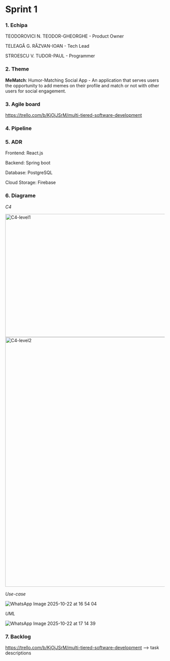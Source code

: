 # Sprint 1

### 1. Echipa
TEODOROVICI N. TEODOR-GHEORGHE - Product Owner

TELEAGĂ G. RĂZVAN-IOAN - Tech Lead

STROESCU V. TUDOR-PAUL - Programmer

### 2. Theme
**MeMatch**: Humor-Matching Social App - An application that serves users the opportunity to add memes on their profile and match or not with other users for social engagement.

### 3. Agile board
https://trello.com/b/KjOjJSrM/multi-tiered-software-development

### 4. Pipeline

### 5. ADR
Frontend: React.js

Backend: Spring boot

Database: PostgreSQL

Cloud Storage: Firebase

### 6. Diagrame

*C4*

<img width="2091" height="388" alt="C4-level1" src="https://github.com/user-attachments/assets/f6db8de7-d282-466b-b058-3958ff125d07" />

<img width="2740" height="787" alt="C4-level2" src="https://github.com/user-attachments/assets/8f677f07-58b0-4558-b9c2-9397f45f8d61" />

*Use-case*

![WhatsApp Image 2025-10-22 at 16 54 04](https://github.com/user-attachments/assets/b7ea4d7b-0e25-4fdd-9668-32f717553b5e)

*UML*

![WhatsApp Image 2025-10-22 at 17 14 39](https://github.com/user-attachments/assets/4de39c68-662e-4f10-9fb3-efda52e50086)


### 7. Backlog
https://trello.com/b/KjOjJSrM/multi-tiered-software-development --> task descriptions


